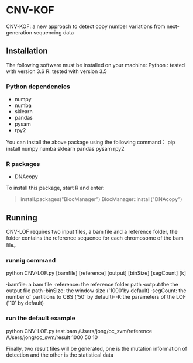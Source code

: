 # CNV-KOF
CNV-KOF: a new approach to detect copy number variations from next-generation sequencing data

## Installation
The following software must be installed on your machine:
Python : tested with version 3.6
R: tested with version 3.5

### Python dependencies
* numpy 
* numba
* sklearn
* pandas
* pysam
* rpy2

You can install the above package using the following command：
pip install numpy numba sklearn pandas pysam rpy2


### R packages
* DNAcopy

To install this package, start R and enter:
>install.packages("BiocManager")
>BiocManager::install("DNAcopy")


## Running
CNV-LOF requires two input files, a bam file and a reference folder,
the folder contains the reference sequence for each chromosome of the bam file。

### runnig command
python CNV-LOF.py [bamfile] [reference] [output] [binSize] [segCount] [k]

·bamfile: a bam file
·reference: the reference folder path
·output:the the output file path
·binSize: the window size ('1000'by default)
·segCount: the number of  partitions to CBS ('50' by default)·
·K:the parameters of the LOF ('10' by default)

### run the default example
python CNV-LOF.py test.bam /Users/jong/oc_svm/reference /Users/jong/oc_svm/result 1000 50 10 

Finally, two result files will be generated, one is the mutation information of detection and the other is the statistical data
